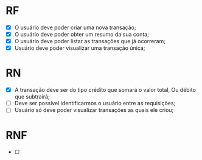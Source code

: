 # RF

- [x] O usuário deve poder criar uma nova transação;
- [x] O usuário deve poder obter um resumo da sua conta;
- [x] O usuário deve poder listar as transações que já ocorreram;
- [x] Usuário deve poder visualizar uma transação única;

# RN

- [x] A transação deve ser do tipo crédito que somará o valor total, Ou débito que subtrairá;
- [ ] Deve ser possível identificarmos o usuário entre as requisições;
- [ ] Usuário só deve poder visualizar transações as quais ele criou;

# RNF

- [ ] 